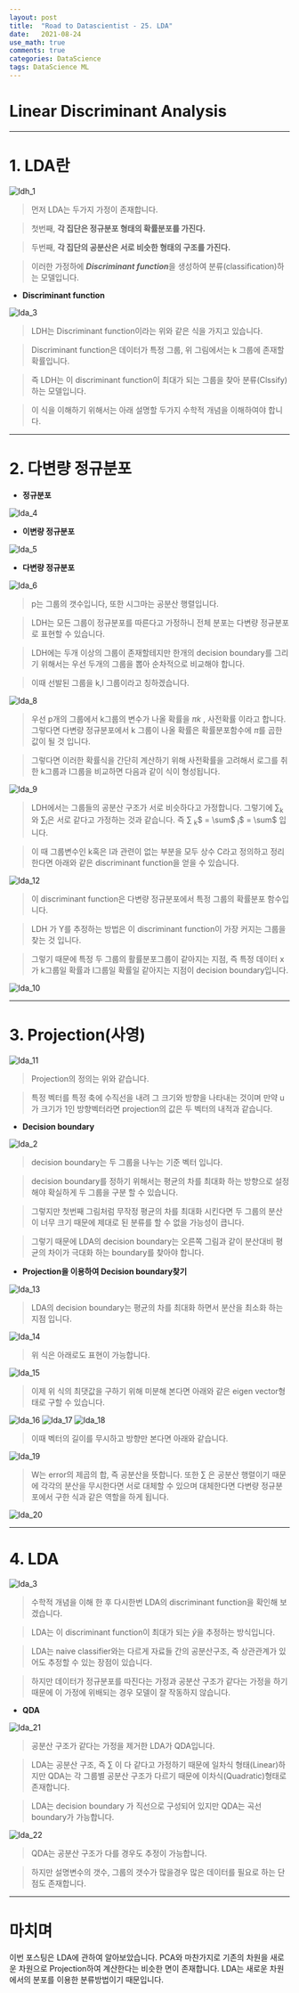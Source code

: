 ```yaml
---
layout: post
title:  "Road to Datascientist - 25. LDA"
date:   2021-08-24
use_math: true
comments: true
categories: DataScience 
tags: DataScience ML
---
```

# Linear Discriminant Analysis

---

# 1. LDA란

![ldh_1](/img/lda_1.png)

> 먼저 LDA는 두가지 가정이 존재합니다.

> 첫번째, **각 집단은 정규분포 형태의 확률분포를 가진다.**

> 두번째, **각 집단의 공분산은 서로 비슷한 형태의 구조를 가진다.**

> 이러한 가정하에 ***Discriminant function***을 생성하여 분류(classification)하는 모델입니다.


* **Discriminant function**

![lda_3](/img/lda_3.png)

> LDH는 Discriminant function이라는 위와 같은 식을 가지고 있습니다.

> Discriminant function은 데이터가 특정 그룹, 위 그림에서는 k 그룹에 존재할 확률입니다.

> 즉 LDH는 이 discriminant function이 최대가 되는 그룹을 찾아 분류(Clssify)하는 모델입니다.

> 이 식을 이해하기 위해서는 아래 설명할 두가지 수학적 개념을 이해하여야 합니다.

---

# 2. 다변량 정규분포

* **정규분포**

![lda_4](/img/lda_4.png)

* **이변량 정규분포**

![lda_5](/img/lda_5.png)

* **다변량 정규분포**

![lda_6](/img/lda_6.png)

> p는 그룹의 갯수입니다, 또한 시그마는 공분산 행렬입니다.

> LDH는 모든 그룹이 정규분포를 따른다고 가정하니 전체 분포는 다변량 정규분포로 표현할 수 있습니다.

> LDH에는 두개 이상의 그룹이 존재할테지만 한개의 decision boundary를 그리기 위해서는 우선 두개의 그룹을 뽑아 순차적으로 비교해야 합니다.

> 이때 선발된 그룹을 k,l 그룹이라고 칭하겠습니다.

![lda_8](/img/lda_8.png)

> 우선 p개의 그룹에서 k그룹의 변수가 나올 확률을 $\pi k$ , 사전확률 이라고 합니다. 그렇다면 다변량 정규분포에서 k 그룹이 나올 확률은 확률분포함수에 $\pi$를 곱한 값이 될 것 입니다.

> 그렇다면 이러한 확률식을 간단히 계산하기 위해 사전확률을 고려해서 로그를 취한 k그룹과 l그룹을 비교하면 다음과 같이 식이 형성됩니다.

![lda_9](/img/lda_9.png)


> LDH에서는 그룹들의 공분산 구조가 서로 비슷하다고 가정합니다. 그렇기에 $\sum$<sub>k</sub>와 $\sum$<sub>l</sub>은 서로 같다고 가정하는 것과 같습니다. 즉 $\sum$ <sub>k</sub>$ = \sum$ <sub>l</sub>$ = \sum$ 입니다.

> 이 때 그룹변수인 k혹은 l과 관련이 없는 부분을 모두 상수 C라고 정의하고 정리한다면 아래와 같은 discriminant function을 얻을 수 있습니다.

![lda_12](/img/lda_12.png)

> 이 discriminant function은  다변량 정규분포에서 특정 그룹의 확률분포 함수입니다.

> LDH 가 Y를 추정하는 방법은 이 discriminant function이 가장 커지는 그룹을 찾는 것 입니다.

> 그렇기 때문에 특정 두 그룹의 활률분포그룹이 같아지는 지점, 즉 특정 데이터 x가 k그룹일 확률과 l그룹일 확률일 같아지는 지점이 decision boundary입니다.

![lda_10](/img/lda_10.png)



---

# 3. Projection(사영)

![lda_11](/img/lda_11.png)

> Projection의 정의는 위와 같습니다.

> 특정 벡터를 특정 축에 수직선을 내려 그 크기와 방향을 나타내는 것이며 만약 u가 크기가 1인 방향벡터라면 projection의 값은 두 벡터의 내적과 같습니다.


* **Decision boundary**

![lda_2](/img/lda_2.png)

> decision boundary는 두 그룹을 나누는 기준 벡터 입니다.

> decision boundary를 정하기 위해서는 평균의 차를 최대화 하는 방향으로 설정 해야 확실하게 두 그룹을 구분 할 수 있습니다.

> 그렇지만 첫번째 그림처럼 무작정 평균의 차를 최대화 시킨다면 두 그룹의 분산이 너무 크기 때문에 제대로 된 분류를 할 수 없을 가능성이 큽니다.

> 그렇기 때문에 LDA의 decision boundary는 오른쪽 그림과 같이 분산대비 평균의 차이가 극대화 하는 boundary를 찾아야 합니다.

* **Projection을 이용하여 Decision boundary찾기**

![lda_13](/img/lda_13.png)

> LDA의 decision boundary는 평균의 차를 최대화 하면서 분산을 최소화 하는 지점 입니다.

![lda_14](/img/lda_14.png)

> 위 식은 아래로도 표현이 가능합니다.

![lda_15](/img/lda_15.png)

> 이제 위 식의 최댓값을 구하기 위해 미분해 본다면 아래와 같은 eigen vector형태로 구할 수 있습니다.

![lda_16](/img/lda_16.png)
![lda_17](/img/lda_17.png)
![lda_18](/img/lda_18.png)

> 이때 벡터의 길이를 무시하고 방향만 본다면 아래와 같습니다.

![lda_19](/img/lda_19.png)

> W는 error의 제곱의 합, 즉 공분산을 뜻합니다. 또한 $\sum$ 은 공분산 행렬이기 때문에 각각의 분산을 무시한다면 서로 대체할 수 있으며 대체한다면 다변량 정규분포에서 구한 식과 같은 역할을 하게 됩니다.

![lda_20](/img/lda_20.png)

---

# 4. LDA

![lda_3](/img/lda_3.png)

> 수학적 개념을 이해 한 후 다시한번 LDA의 discriminant function을 확인해 보겠습니다.

> LDA는 이 discriminant function이 최대가 되는 $\hat y$을 추정하는 방식입니다.

> LDA는 naive classifier와는 다르게 자료들 간의 공분산구조, 즉 상관관계가 있어도 추정할 수 있는 장점이 있습니다.

> 하지만 데이터가 정규분포를 따진다는 가정과 공분산 구조가 같다는 가정을 하기 때문에 이 가정에 위배되는 경우 모델이 잘 작동하지 않습니다.

* **QDA**

![lda_21](/img/lda_21.png)

> 공분산 구조가 같다는 가정을 제거한 LDA가 QDA입니다.

> LDA는 공분산 구조, 즉 $\sum$ 이 다 같다고 가정하기 때문에 일차식 형태(Linear)하지만 QDA는 각 그룹별 공분산 구조가 다르기 때문에 이차식(Quadratic)형태로 존재합니다.

> LDA는 decision boundary 가 직선으로 구성되어 있지만 QDA는 곡선 boundary가 가능합니다.

![lda_22](/img/lda_22.png)

> QDA는 공분산 구조가 다를 경우도 추정이 가능합니다.

> 하지만 설명변수의 갯수, 그룹의 갯수가 많을경우 많은 데이터를 필요로 하는 단점도 존재합니다.

---

# 마치며

이번 포스팅은 LDA에 관하여 알아보았습니다. PCA와 마찬가지로 기존의 차원을 새로운 차원으로 Projection하여 계산한다는 비슷한 면이 존재합니다. LDA는 새로운 차원에서의 분포를 이용한 분류방법이기 때문입니다.